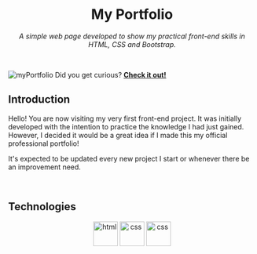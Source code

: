 <h1 align="center">My Portfolio</h1>
<p align="center">
 <em> A simple web page developed to show my practical front-end skills in HTML, CSS and Bootstrap. </em>
</p></br>

![myPortfolio](https://github.com/amkimberly/alura-frontend/assets/70042529/6832c1b8-4811-48d5-b486-8861e7b0c022)
Did you get curious? **[Check it out!](https://amanda-marques.vercel.app/)**

## Introduction
<p> Hello! You are now visiting my very first front-end project. It was initially developed with the intention to practice the knowledge I had just gained. However, I decided it would be a great idea if I made this my official professional portfolio! </p>
<p> It's expected to be updated every new project I start or whenever there be an improvement need. </p></br>

## Technologies 
<p align="center">
<img width="50px" alt="html" src= "https://user-images.githubusercontent.com/25181517/192158954-f88b5814-d510-4564-b285-dff7d6400dad.png" />
<img width="50px" alt="css" src= "https://user-images.githubusercontent.com/25181517/183898674-75a4a1b1-f960-4ea9-abcb-637170a00a75.png"/>
<img width="50px" alt="css" src= "https://user-images.githubusercontent.com/25181517/183898054-b3d693d4-dafb-4808-a509-bab54cf5de34.png" />
 </p>







